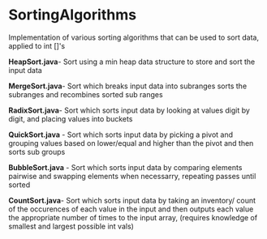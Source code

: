 # SortingAlgorithms
Implementation of various sorting algorithms that can be used to sort data, applied to int []'s

**HeapSort.java**-    Sort using a min heap data structure to store and sort the input data

**MergeSort.java**-   Sort which breaks input data into subranges sorts the subranges and recombines sorted sub ranges

**RadixSort.java**-   Sort which sorts input data by looking at values digit by digit, and placing values into buckets

**QuickSort.java** -  Sort which sorts input data by picking a pivot and grouping values based on lower/equal and higher than the pivot and then sorts sub groups  

**BubbleSort.java** - Sort which sorts input data by comparing elements pairwise and swapping elements when necessarry, repeating passes until sorted

**CountSort.java**-   Sort which sorts input data by taking an inventory/ count of the occurences of each value in the input and then outputs each value the appropriate number of times to the input array, (requires knowledge of smallest and largest possible int vals)
